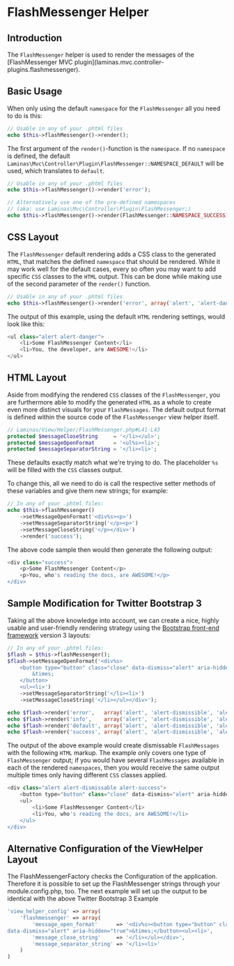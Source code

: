 # FlashMessenger Helper

## Introduction

The `FlashMessenger` helper is used to render the messages of the \[FlashMessenger MVC
plugin\](laminas.mvc.controller-plugins.flashmessenger).

## Basic Usage

When only using the default `namespace` for the `FlashMessenger` all you need to do is this:

```php
// Usable in any of your .phtml files
echo $this->flashMessenger()->render();
```

The first argument of the `render()`-function is the `namespace`. If no `namespace` is defined, the
default `Laminas\Mvc\Controller\Plugin\FlashMessenger::NAMESPACE_DEFAULT` will be used, which
translates to `default`.

```php
// Usable in any of your .phtml files
echo $this->flashMessenger()->render('error');

// Alternatively use one of the pre-defined namespaces 
// (aka: use Laminas\Mvc\Controller\Plugin\FlashMessenger;)
echo $this->flashMessenger()->render(FlashMessenger::NAMESPACE_SUCCESS);
```

## CSS Layout

The `FlashMessenger` default rendering adds a CSS class to the generated `HTML`, that matches the
defined `namespace` that should be rendered. While it may work well for the default cases, every so
often you may want to add specific `CSS` classes to the `HTML` output. This can be done while making
use of the second parameter of the `render()` function.

```php
// Usable in any of your .phtml files
echo $this->flashMessenger()->render('error', array('alert', 'alert-danger'));
```

The output of this example, using the default `HTML` rendering settings, would look like this:

```php
<ul class="alert alert-danger">
    <li>Some FlashMessenger Content</li>
    <li>You, the developer, are AWESOME!</li>
</ul>
```

## HTML Layout

Aside from modifying the rendered `CSS` classes of the `FlashMessenger`, you are furthermore able to
modify the generated `HTML` as a whole to create even more distinct visuals for your
`FlashMessages`. The default output format is defined within the source code of the `FlashMessenger`
view helper itself.

```php
// Laminas/View/Helper/FlashMessenger.php#L41-L43
protected $messageCloseString     = '</li></ul>';
protected $messageOpenFormat      = '<ul%s><li>';
protected $messageSeparatorString = '</li><li>';
```

These defaults exactly match what we're trying to do. The placeholder `%s` will be filled with the
`CSS` classes output.

To change this, all we need to do is call the respective setter methods of these variables and give
them new strings; for example:

```php
// In any of your .phtml files:
echo $this->flashMessenger()
    ->setMessageOpenFormat('<div%s><p>')
    ->setMessageSeparatorString('</p><p>')
    ->setMessageCloseString('</p></div>')
    ->render('success');
```

The above code sample then would then generate the following output:

```php
<div class="success">
    <p>Some FlashMessenger Content</p>
    <p>You, who's reading the docs, are AWESOME!</p>
</div>
```

## Sample Modification for Twitter Bootstrap 3

Taking all the above knowledge into account, we can create a nice, highly usable and user-friendly
rendering strategy using the [Bootstrap front-end framework](http://getbootstrap.com/) version 3
layouts:

```php
// In any of your .phtml files:
$flash = $this->flashMessenger();
$flash->setMessageOpenFormat('<div%s>
    <button type="button" class="close" data-dismiss="alert" aria-hidden="true">
        &times;
    </button>
    <ul><li>')
    ->setMessageSeparatorString('</li><li>')
    ->setMessageCloseString('</li></ul></div>');

echo $flash->render('error',   array('alert', 'alert-dismissible', 'alert-danger'));
echo $flash->render('info',    array('alert', 'alert-dismissible', 'alert-info'));
echo $flash->render('default', array('alert', 'alert-dismissible', 'alert-warning'));
echo $flash->render('success', array('alert', 'alert-dismissible', 'alert-success'));
```

The output of the above example would create dismissable `FlashMessages` with the following `HTML`
markup. The example only covers one type of `FlashMessenger` output; if you would have several
`FlashMessages` available in each of the rendered `namespaces`, then you would receive the same
output multiple times only having different `CSS` classes applied.

```php
<div class="alert alert-dismissable alert-success">
    <button type="button" class="close" data-dismiss="alert" aria-hidden="true">×</button>
    <ul>
        <li>Some FlashMessenger Content</li>
        <li>You, who's reading the docs, are AWESOME!</li>
    </ul>
</div>
```

## Alternative Configuration of the ViewHelper Layout

The FlashMessengerFactory checks the Configuration of the application. Therefore it is possible to
set up the FlashMessenger strings through your module.config.php, too. The next example will set up
the output to be identical with the above Twitter Bootstrap 3 Example

```php
'view_helper_config' => array(
    'flashmessenger' => array(
        'message_open_format'      => '<div%s><button type="button" class="close"
data-dismiss="alert" aria-hidden="true">&times;</button><ul><li>',
        'message_close_string'     => '</li></ul></div>',
        'message_separator_string' => '</li><li>'
    )
)
```
